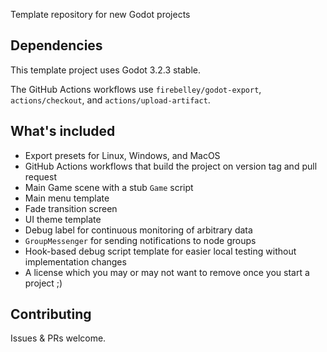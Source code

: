 Template repository for new Godot projects

## Dependencies

This template project uses Godot 3.2.3 stable.

The GitHub Actions workflows use `firebelley/godot-export`, `actions/checkout`, and `actions/upload-artifact`.

## What's included

* Export presets for Linux, Windows, and MacOS
* GitHub Actions workflows that build the project on version tag and pull request
* Main Game scene with a stub `Game` script
* Main menu template
* Fade transition screen
* UI theme template
* Debug label for continuous monitoring of arbitrary data
* `GroupMessenger` for sending notifications to node groups
* Hook-based debug script template for easier local testing without implementation changes
* A license which you may or may not want to remove once you start a project ;)

## Contributing

Issues & PRs welcome.
